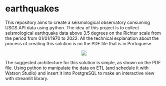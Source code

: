 # earthquakes
This repository aims to create a seismological observatory consuming USGS API data using python. The idea of this project is to collect seismological earthquake data above 3.5 degrees on the Richter scale from the period from 01/01/1970 to 2022. All the technical explanation about the process of creating this solution is on the PDF file that is in Portuguese.

<p align="center">
  <img src="https://legacy.etap.org/demo/Earth_Science/es3/epicenter.jpg" />
</p>

The suggested architecture for this solution is simple, as shown on the PDF file. Using python to manipulate the data on ETL (and schedule it with Watson Studio) and insert it into PostgreSQL to make an interactive view with streamlit library.


